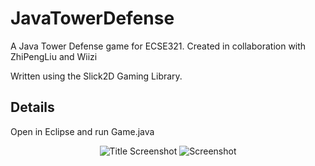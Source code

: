 # JavaTowerDefense
A Java Tower Defense game for ECSE321. Created in collaboration with ZhiPengLiu and Wiizi

Written using the Slick2D Gaming Library.

## Details

Open in Eclipse and run Game.java

<p align="center">
<img src="https://github.com/callumdmay/JavaTowerDefense/blob/master/graphics/TitleScreenshot.PNG" alt="Title Screenshot">
<img src="https://github.com/callumdmay/JavaTowerDefense/blob/master/graphics/Screenshot.PNG" alt="Screenshot">

</p>
